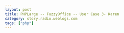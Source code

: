 ```yaml
---
layout: post
title: PHPLarge -- FuzzyOffice -- User Case 3- Karen
category: story.radio.weblogs.com
tags: ["php"]
---
```

<head>
<meta http-equiv="Content-Type" content="text/html; charset=UTF-8">
    <meta http-equiv="Expires" content="Mon, 01 Jan 1990 01:00:00 GMT">
    <title>PHPLarge :: FuzzyOffice :: User Case 3: Karen</title>
    <style type="text/css">
      body {
        margin-top: 0px;
        margin-left: 0px;
        margin-right: 0px;
        margin-bottom: 0px;
        }

      body, td, p {
        font-family: verdana, sans-serif;
        font-size: 90%;
        }

      h2 { 
        font-family: Verdana, Arial, Helvetica, sans-serif; font-size: 24px; font-weight: bold
        }
      .header {
        font-family: Verdana, Arial, Helvetica, sans-serif; font-size: 40px; font-weight: bold
        }
      .realsmall {
        font-family: Verdana, Arial, Helvetica, sans-serif; font-size: 9px;
        }
      .small {
        font-family: Verdana, Arial, Helvetica, sans-serif; font-size: 10px;
        }
      </style>
    </head>

| 

 |

| ![](http://radio.weblogs.com/0103807/images/trans60x60.gif)  
 | Last updated: 8/19/2002; 10:37:20 AM  
 | ![](http://radio.weblogs.com/0103807/images/trans60x60.gif) |

| ![](http://radio.weblogs.com/0103807/images/trans60x1.gif)  
 | 

<font size="+3"><b><a href="http://radio.weblogs.com/0103807/" style="color:black; text-decoration:none">The FuzzyBlog!</a></b></font>  
_Marketing 101. Consulting 101. PHP Consulting. Random geeky stuff. I Blog Therefore I Am._

<font size="+1"><b>PHPLarge :: FuzzyOffice :: User Case 3: Karen</b></font>

<font size="+1"><b>PHPLarge :: FuzzyOffice :: 004 - User Case 2: Gwen</b></font>

## Day 1: Jackie

Jacquelin, who goes by Jackie, lives with her mother in Park Ridge, Illinois, outside Chicago. She is 19 years old, a senior in high school, and she is an A student. The reason she is an A student is partly because she has private tutors to help her, but mostly because she studies diligently and reads voraciously. She has all of her textbooks on audiocassette, which she listens to on a special tape player that can intelligibly play the tapes at 3 times their normal speed with minimal distortion. She has been blind for 8 years.

Since she was not born blind, Jackie understands sighted concepts like colors, and she still talks about colors with her mother in terms of things that were in her life "before". The one thing she does not talk about is the car accident that killed her father and left her blind; it is only referred to indirectly by prepositions: "before" and "after". "This is green like the walls of the living room before." "It's sort of like that pink sweater you wore before, only lighter." And so forth.

Jackie is two years behind her classmates in school, due to her difficulty adjusting to life immediately after. This fall, she will be attending the University of Chicago and majoring in comparative literature. She is excited about going to college, partly because she hopes to make new friends, and partly because she will be able to do so much more of her classwork online: reading class schedules, submitting papers, and instant messaging with her professors and classmates. She has few friends in her high school; she spends most of her time with her mother, and the rest online.

She spends over $300 a month on audio books, music, and the usual array of geek gadgets. Most of her audio books are still on tape, although she is finding more and more interesting reading material that she can download and have her eBook reader read to her. Music on CD, and gadgets, gadgets, gadgets, all from online retailers.

It's not that online shopping is necessarily easy, but it's light years ahead of taking the train to the local mall and trying to get a saleperson's attention. Also, shopping online is something she can do without her guide dog, Arthur. She dislikes Arthur; he's not as good as her previous guide dogs, Lancelot and Guinevere, both of whom are now retired and live with her and her mother. She tells them apart by their collars; Arthur has a smooth collar, Lancelot's is spiked, Guinevere's is grooved.

Like the majority of blind people, Jackie knows very little Braille. She has a Braille label maker to mark her CDs, but she can not read Braille books, because they are written in grade 2 Braille, which she has never learned. When she shops and plays online, she uses the latest version of [JAWS](http://www.freedomscientific.com/fs_products/software_jaws.asp), a screen reader that integrates with Internet Explorer on Windows. JAWS uses an advanced text-to-speech synthesizer to read web sites aloud. It also has a mind-numbing array of esoteric keyboard shortcuts for navigating through web sites, all of which Jackie has memorized. She can read well-designed web sites even more quickly than she can read her audio textbooks.

<script src="http://radiocomments.userland.com/comments?u=103807&amp;c=counts" type="text/javascript"></script>[comment&nbsp;[<script type="text/javascript" language="JavaScript">commentCounter ("stories/2002/08/19/phplargeFuzzyofficeUserCase3Karen")</script>]](http://radiocomments.userland.com/comments?u=103807&p=stories%2F2002%2F08%2F19%2FphplargeFuzzyofficeUserCase3Karen&link=http%3A%2F%2Fradio.weblogs.com%2F0103807%2Fstories%2F2002%2F08%2F19%2FphplargeFuzzyofficeUserCase3Karen.txt "Click here to comment on this page.")

<script language="JavaScript" type="text/javascript"><!--
	var imageUrl = "http://radio.xmlstoragesystem.com/weblogStats/count.gif";
	var imageTag = "<img src=\"" + imageUrl + "?group=radio1&usernum=103807&referer=" + escape (document.referrer) + "\" height=\"1\" width=\"1\">";
	document.write (imageTag);
	//--></script>

 | ![](http://radio.weblogs.com/0103807/images/trans60x1.gif)  
 |
| ![](http://radio.weblogs.com/0103807/images/trans60x60.gif)  
 | Copyright 2002 © The FuzzyStuff  
 | ![](http://radio.weblogs.com/0103807/images/trans60x60.gif)  
 |

